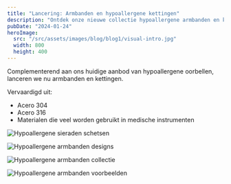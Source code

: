 ```yaml
---
title: "Lancering: Armbanden en hypoallergene kettingen"
description: "Ontdek onze nieuwe collectie hypoallergene armbanden en kettingen"
pubDate: "2024-01-24"
heroImage: 
  src: "/src/assets/images/blog/blog1/visual-intro.jpg"
  width: 800
  height: 400
---
```


Complementerend aan ons huidige aanbod van hypoallergene oorbellen, lanceren we nu armbanden en kettingen.

Vervaardigd uit:
- Acero 304
- Acero 316
- Materialen die veel worden gebruikt in medische instrumenten

![Hypoallergene sieraden schetsen](../assets/images/blog/blog1/visual-01.jpg)

![Hypoallergene armbanden designs](../assets/images/blog/blog1/visual-02.jpg)

![Hypoallergene armbanden collectie](../assets/images/blog/blog1/visual-03.jpg)

![Hypoallergene armbanden voorbeelden](../assets/images/blog/blog1/visual-04.jpg) 
